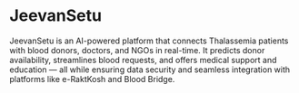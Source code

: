 # JeevanSetu
JeevanSetu is an AI-powered platform that connects Thalassemia patients with blood donors, doctors, and NGOs in real-time. It predicts donor availability, streamlines blood requests, and offers medical support and education — all while ensuring data security and seamless integration with platforms like e-RaktKosh and Blood Bridge.
